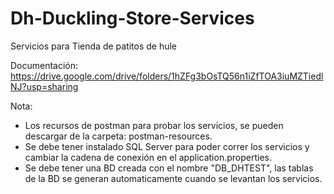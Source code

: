 # Dh-Duckling-Store-Services
Servicios para Tienda de patitos de hule

Documentación: https://drive.google.com/drive/folders/1hZFg3bOsTQ56n1iZfTOA3iuMZTiedlNJ?usp=sharing

Nota:
- Los recursos de postman para probar los servicios, se pueden descargar de la carpeta: postman-resources.
- Se debe tener instalado SQL Server para poder correr los servicios y cambiar la cadena de conexión en el application.properties.
- Se debe tener una BD creada con el nombre "DB_DHTEST", las tablas de la BD se generan automaticamente cuando se levantan los servicios.